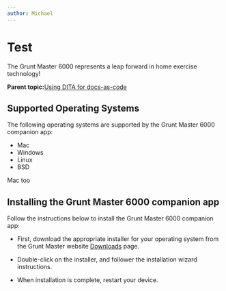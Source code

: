 ```yaml
---
author: Michael
---
```


# Test

The Grunt Master 6000 represents a leap forward in home exercise technology!

**Parent topic:**[Using DITA for docs-as-code](DITA4dac.md)

## Supported Operating Systems

The following operating systems are supported by the Grunt Master 6000 companion app:

-   Mac
-   Windows
-   Linux
-   BSD

Mac too



## Installing the Grunt Master 6000 companion app

Follow the instructions below to install the Grunt Master 6000 companion app:

-   First, download the appropriate installer for your operating system from the Grunt Master website [Downloads](https://gruntmaster.com/downloads) page.

-   Double-click on the installer, and follower the installation wizard instructions.

-   When installation is complete, restart your device.


